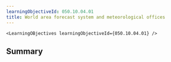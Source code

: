 ```yaml
---
learningObjectiveId: 050.10.04.01
title: World area forecast system and meteorological offices
---
```


```tsx eval
<LearningOBjectives learningObjectiveId={050.10.04.01} />
```

## Summary
